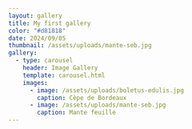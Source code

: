 ```yaml
---
layout: gallery
title: My first gallery
color: "#d81818"
date: 2024/09/05
thumbnail: /assets/uploads/mante-seb.jpg
gallery:
  - type: carousel
    header: Image Gallery
    template: carousel.html
    images:
      - image: /assets/uploads/boletus-edulis.jpg
        caption: Cèpe de Bordeaux
      - image: /assets/uploads/mante-seb.jpg
        caption: Mante feuille
---
```

